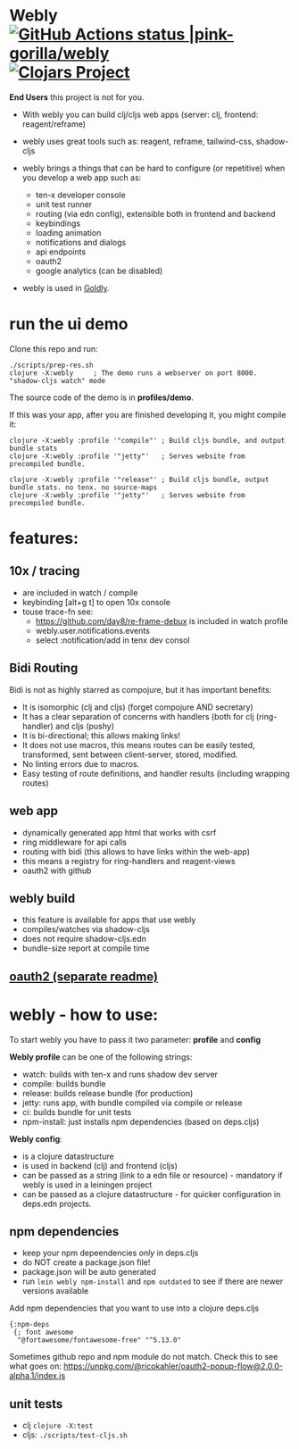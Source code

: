 # Webly [![GitHub Actions status |pink-gorilla/webly](https://github.com/pink-gorilla/webly/workflows/CI/badge.svg)](https://github.com/pink-gorilla/webly/actions?workflow=CI)[![Clojars Project](https://img.shields.io/clojars/v/org.pinkgorilla/webly.svg)](https://clojars.org/org.pinkgorilla/webly)

**End Users** this project is not for you.

- With webly you can build clj/cljs web apps (server: clj, frontend: reagent/reframe)
- webly uses great tools such as: reagent, reframe, tailwind-css, shadow-cljs
- webly brings a things that can be hard to configure (or repetitive) when you develop a web app such as:
  - ten-x developer console
  - unit test runner
  - routing (via edn config), extensible both in frontend  and backend
  - keybindings
  - loading animation
  - notifications and dialogs
  - api endpoints
  - oauth2
  - google analytics (can be disabled)

- webly is used in [Goldly](https://github.com/pink-gorilla/goldly).


# run the ui demo

Clone this repo and run:

```
./scripts/prep-res.sh
clojure -X:webly     ; The demo runs a webserver on port 8000. "shadow-cljs watch" mode
```

The source code of the demo is in **profiles/demo**.

If this was your app, after you are finished developing it, you might compile it:

```
clojure -X:webly :profile '"compile"' ; Build cljs bundle, and output bundle stats
clojure -X:webly :profile '"jetty"'   ; Serves website from precompiled bundle.
```

```
clojure -X:webly :profile '"release"' ; Build cljs bundle, output bundle stats. no tenx. no source-maps
clojure -X:webly :profile '"jetty"'   ; Serves website from precompiled bundle.
```

# features:

## 10x / tracing
- are included in watch / compile
- keybinding [alt+g t] to open 10x console
- touse trace-fn see:
  - https://github.com/day8/re-frame-debux is included in watch profile
  - webly.user.notifications.events
  - select :notification/add in tenx dev consol

## Bidi Routing

Bidi is not as highly starred as compojure, but it has important benefits:
- It is isomorphic (clj and cljs) (forget compojure AND secretary) 
- It has a clear separation of concerns with handlers (both for 
  clj (ring-handler) and cljs (pushy)
- It is bi-directional; this allows making links! 
- It does not use macros, this means routes can be easily tested, transformed, sent between client-server, stored, modified. 
- No linting errors due to macros.
- Easy testing of route definitions, and handler results (including wrapping routes)

## web app
- dynamically generated app html that works with csrf
- ring middleware for api calls
- routing with bidi (this allows to have links within the web-app)
- this means a registry for ring-handlers and reagent-views
- oauth2 with github

## webly build 
  - this feature is available for apps that use webly
  - compiles/watches via shadow-cljs 
  - does not require shadow-cljs.edn
  - bundle-size report at compile time


## [oauth2 (separate readme)](/README-oauth2.md)

# webly - how to use:

To start webly you have to pass it two parameter: **profile** and **config**

**Webly profile** can be one of the following strings:
- watch: builds with ten-x and runs shadow dev server
- compile: builds bundle
- release: builds release bundle (for production)
- jetty: runs app, with bundle compiled via compile or release 
- ci: builds bundle for unit tests
- npm-install: just installs npm dependencies (based on deps.cljs)

**Webly config**:
- is a clojure datastructure 
- is used in backend (clj) and frontend (cljs)
- can be passed as a string (link to a edn file or resource) - mandatory if webly is used in a leiningen project
- can be passed as a clojure datastructure - for quicker configuration in deps.edn projects.

## npm dependencies
- keep your npm depeendencies *only* in deps.cljs
- do NOT create a package.json file!
- package.json will be auto generated
- run `lein webly npm-install` and `npm outdated` to see if there are newer versions available


Add npm dependencies that you want to use into a clojure deps.cljs

```
{:npm-deps
 {; font awesome
  "@fortawesome/fontawesome-free" "^5.13.0"
```

Sometimes github repo and npm module do not match. 
Check this to see what goes on:  https://unpkg.com/@ricokahler/oauth2-popup-flow@2.0.0-alpha.1/index.js

## unit tests
- clj `clojure -X:test`
- cljs: `./scripts/test-cljs.sh`




